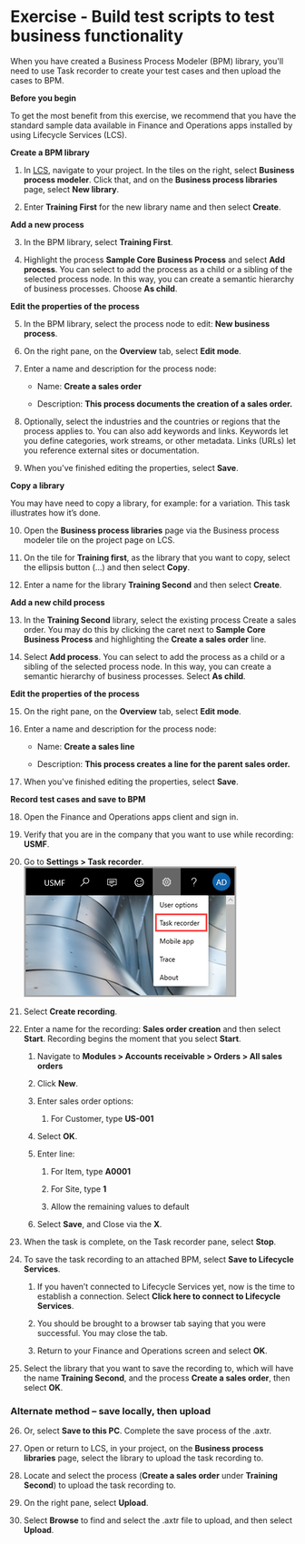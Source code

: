 

# Exercise - Build test scripts to test business functionality

When you have created a Business Process Modeler (BPM) library, you'll need to use Task recorder to create your test cases and then upload the cases to BPM. 

**Before you begin**

To get the most benefit from this exercise, we recommend that you have the standard sample data available in Finance and Operations apps installed by using Lifecycle Services (LCS).

**Create a BPM library**


1. In [LCS](https://lcs.dynamics.com/V2/), navigate to your project. In the tiles on the right, select **Business process modeler**. Click that, and on the **Business process libraries** page, select **New library**.

2. Enter **Training First** for the new library name and then select **Create**. 


**Add a new process**

3. In the BPM library, select **Training First**.

4. Highlight the process **Sample Core Business Process** and select **Add process**. You can select to add the process as a child or a sibling of the selected process node. In this way, you can create a semantic hierarchy of business processes. Choose **As child**.


**Edit the properties of the process**

5. In the BPM library, select the process node to edit: **New business process**.

6. On the right pane, on the **Overview** tab, select **Edit mode**.

7. Enter a name and description for the process node:


	- Name: **Create a sales order**

	- Description: **This process documents the creation of a sales order.**


8. Optionally, select the industries and the countries or regions that the process applies to. You can also add keywords and links. Keywords let you define categories, work streams, or other metadata. Links (URLs) let you reference external sites or documentation.

9. When you've finished editing the properties, select **Save**.


**Copy a library**

You may have need to copy a library, for example: for a variation. This task illustrates how it’s done.

10. Open the **Business process libraries** page via the Business process modeler tile on the project page on LCS.

11. On the tile for **Training first**, as the library that you want to copy, select the ellipsis button (...) and then select **Copy**. 

12. Enter a name for the library **Training Second** and then select **Create**. 


**Add a new child process**

13. In the **Training Second** library, select the existing process Create a sales order. You may do this by clicking the caret next to **Sample Core Business Process** and highlighting the **Create a sales order** line.

14. Select **Add process**. You can select to add the process as a child or a sibling of the selected process node. In this way, you can create a semantic hierarchy of business processes. Select **As child**.


**Edit the properties of the process**


15. On the right pane, on the **Overview** tab, select **Edit mode**.

16. Enter a name and description for the process node:

	- Name: **Create a sales line**

	- Description: **This process creates a line for the parent sales order.**

17. When you've finished editing the properties, select **Save**.


**Record test cases and save to BPM**

18. Open the Finance and Operations apps client and sign in.

19. Verify that you are in the company that you want to use while recording: **USMF**.

20. Go to **Settings &gt; Task recorder**.  
	![Task recorder](../media/mb-300-t-000-a-enu-practicelab-m-113-01.png)


21. Select **Create recording**.

22. Enter a name for the recording: **Sales order creation** and then select **Start**. Recording begins the moment that you select **Start**.


	1. Navigate to **Modules &gt; Accounts receivable &gt; Orders &gt; All sales orders**

	2. Click **New**.

	3. Enter sales order options:


		1. For Customer, type **US-001**


	4. Select **OK**.

	5. Enter line:


		1. For Item, type **A0001**

		2. For Site, type **1**

		3. Allow the remaining values to default


	6. Select **Save**, and Close via the **X**.


23. When the task is complete, on the Task recorder pane, select **Stop**.

24. To save the task recording to an attached BPM, select **Save to Lifecycle Services**.

	1. If you haven’t connected to Lifecycle Services yet, now is the time to establish a connection. Select **Click here to connect to Lifecycle Services**.

	2. You should be brought to a browser tab saying that you were successful. You may close the tab.

	3. Return to your Finance and Operations screen and select **OK**.


25. Select the library that you want to save the recording to, which will have the name **Training Second**, and the process **Create a sales order**, then select **OK**.


### Alternate method – save locally, then upload

26. Or, select **Save to this PC**. Complete the save process of the .axtr.

27. Open or return to LCS, in your project, on the **Business process libraries** page, select the library to upload the task recording to.

28. Locate and select the process (**Create a sales order** under **Training Second**) to upload the task recording to.

29. On the right pane, select **Upload**.

30. Select **Browse** to find and select the .axtr file to upload, and then select **Upload**.


 
